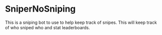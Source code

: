 # SniperNoSniping
This is a sniping bot to use to help keep track of snipes. This will keep track of who sniped who and stat leaderboards.
